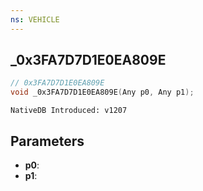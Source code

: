 ```yaml
---
ns: VEHICLE
---
```

## _0x3FA7D7D1E0EA809E

```c
// 0x3FA7D7D1E0EA809E
void _0x3FA7D7D1E0EA809E(Any p0, Any p1);
```

```
NativeDB Introduced: v1207
```

## Parameters
* **p0**:
* **p1**:
